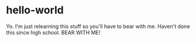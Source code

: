 # hello-world

Yo. I'm just relearning this stuff so you'll have to bear with me. Haven't done this since high school.
BEAR WITH ME!
